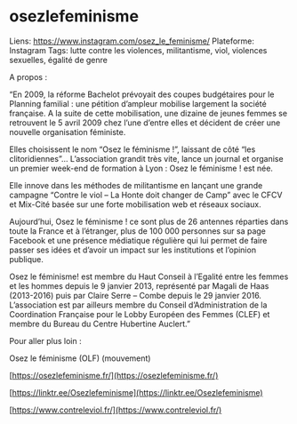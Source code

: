 # osezlefeminisme

Liens: https://www.instagram.com/osez_le_feminisme/
Plateforme: Instagram
Tags: lutte contre les violences, militantisme, viol, violences sexuelles, égalité de genre

A propos :

“En 2009, la réforme Bachelot prévoyait des coupes budgétaires pour le Planning familial : une pétition d’ampleur mobilise largement la société française. A la suite de cette mobilisation, une dizaine de jeunes femmes se retrouvent le 5 avril 2009 chez l’une d’entre elles et décident de créer une nouvelle organisation féministe.

Elles choisissent le nom “Osez le féminisme !”, laissant de côté “les clitoridiennes”… L’association grandit très vite, lance un journal et organise un premier week-end de formation à Lyon : Osez le féminisme ! est née. 

Elle innove dans les méthodes de militantisme en lançant une grande campagne “Contre le viol – La Honte doit changer de Camp” avec le CFCV et Mix-Cité basée sur une forte mobilisation web et réseaux sociaux.

Aujourd’hui, Osez le féminisme ! ce sont plus de 26 antennes réparties dans toute la France et à l’étranger, plus de 100 000 personnes sur sa page Facebook et une présence médiatique régulière qui lui permet de faire passer ses idées et d’avoir un impact sur les institutions et l’opinion publique.

Osez le féminisme! est membre du Haut Conseil à l’Egalité entre les femmes et les hommes depuis le 9 janvier 2013, représenté par Magali de Haas (2013-2016) puis par Claire Serre – Combe depuis le 29 janvier 2016. L’association est par ailleurs membre du Conseil d’Administration de la Coordination Française pour le Lobby Européen des Femmes (CLEF) et membre du Bureau du Centre Hubertine Auclert.”

Pour aller plus loin :

Osez le féminisme (OLF) (mouvement)

[https://osezlefeminisme.fr/](https://osezlefeminisme.fr/)

[https://linktr.ee/Osezlefeminisme](https://linktr.ee/Osezlefeminisme)

[https://www.contreleviol.fr/](https://www.contreleviol.fr/)